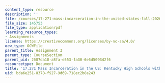 ```yaml
---
content_type: resource
description: ''
file: /courses/17-271-mass-incarceration-in-the-united-states-fall-2020/bda6e2518378f9279d69718ec2b8a243_MIT17_271F20_StudentExample3.pdf
file_size: 145753
file_type: application/pdf
learning_resource_types:
- Assignments
license: https://creativecommons.org/licenses/by-nc-sa/4.0/
ocw_type: OCWFile
parent_title: Assignment 3
parent_type: CourseSection
parent_uid: 2687da18-a8fa-e553-fa30-6e6d509342f6
resourcetype: Document
title: '17.271 Mass Incarceration in the US: Kentucky High Schools with SROs and Without'
uid: bda6e251-8378-f927-9d69-718ec2b8a243
---
```

